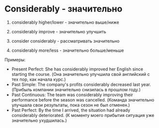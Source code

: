 # Considerably - значительно

1. considerably higher/lower - значительно выше/ниже

2. considerably improve - значительно улучшить

3. consider considerably - рассматривать значительно

4. considerably more/less - значительно больше/меньше

Примеры:

- Present Perfect: She has considerably improved her English since starting the course. (Она значительно улучшила свой английский с тех пор, как начала курс.)
- Past Simple: The company's profits considerably decreased last year. (Прибыль компании значительно снизилась в прошлом году.)
- Past Continuous: The team was considerably improving their performance before the season was cancelled. (Команда значительно улучшала свои результаты, пока сезон не был отменен.)
- Past Perfect: By the time I arrived, the situation had already considerably deteriorated. (К моменту моего прибытия ситуация уже значительно ухудшилась.)

